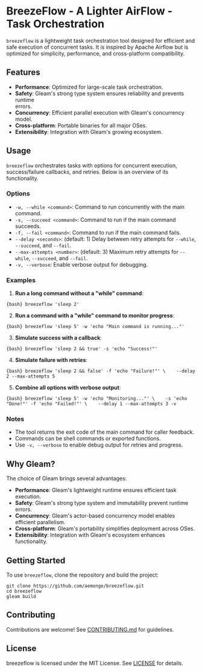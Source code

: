 # BreezeFlow - A Lighter AirFlow - Task Orchestration

`breezeflow` is a lightweight task orchestration tool designed for
efficient and safe execution of concurrent tasks. It is inspired by
Apache Airflow but is optimized for simplicity, performance, and
cross-platform compatibility.

## Features

-   **Performance**: Optimized for large-scale task orchestration.
-   **Safety**: Gleam's strong type system ensures reliability and
    prevents runtime\
    errors.
-   **Concurrency**: Efficient parallel execution with Gleam's
    concurrency model.
-   **Cross-platform**: Portable binaries for all major OSes.
-   **Extensibility**: Integration with Gleam's growing ecosystem.

## Usage

`breezeflow` orchestrates tasks with options for concurrent execution,
success/failure callbacks, and retries. Below is an overview of its
functionality.

### Options

-   `-w, --while <command>`: Command to run concurrently with the main
    command.
-   `-s, --succeed <command>`: Command to run if the main command
    succeeds.
-   `-f, --fail <command>`: Command to run if the main command fails.
-   `--delay <seconds>`: (default: 1) Delay between retry attempts for
    `--while`, `--succeed`, and `--fail`.
-   `--max-attempts <number>`: (default: 3) Maximum retry attempts for
    `--while`, `--succeed`, and `--fail`.
-   `-v, --verbose`: Enable verbose output for debugging.

### Examples

1.  **Run a long command without a "while" command**:

`{bash} breezeflow 'sleep 2'`

2.  **Run a command with a "while" command to monitor progress**:

`{bash} breezeflow 'sleep 5' -w 'echo "Main command is running..."'`

3.  **Simulate success with a callback**:

`{bash} breezeflow 'sleep 2 && true' -s 'echo "Success!"'`

4.  **Simulate failure with retries**:

`{bash} breezeflow 'sleep 2 && false' -f 'echo "Failure!"' \    --delay 2 --max-attempts 5`

5.  **Combine all options with verbose output**:

`{bash} breezeflow 'sleep 5' -w 'echo "Monitoring..."' \    -s 'echo "Done!"' -f 'echo "Failed!"' \    --delay 1 --max-attempts 3 -v`

### Notes

-   The tool returns the exit code of the main command for caller
    feedback.
-   Commands can be shell commands or exported functions.
-   Use `-v, --verbose` to enable debug output for retries and progress.

## Why Gleam?

The choice of Gleam brings several advantages:

-   **Performance**: Gleam's lightweight runtime ensures efficient task
    execution.
-   **Safety**: Gleam's strong type system and immutability prevent
    runtime errors.
-   **Concurrency**: Gleam's actor-based concurrency model enables
    efficient parallelism.
-   **Cross-platform**: Gleam's portability simplifies deployment across
    OSes.
-   **Extensibility**: Integration with Gleam's ecosystem enhances
    functionality.

## Getting Started

To use `breezeflow`, clone the repository and build the project:

    git clone https://github.com/aemonge/breezeflow.git
    cd breezeflow
    gleam build

## Contributing

Contributions are welcome! See [CONTRIBUTING.md](CONTRIBUTING.md) for
guidelines.

## License

breezeflow is licensed under the MIT License. See [LICENSE](LICENSE) for
details.
